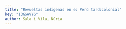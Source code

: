 ```yaml
---
title: "Revueltas indígenas en el Perú tardocolonial"
key: "I3GGAVYG"
author: Sala i Vila, Núria
---
```

